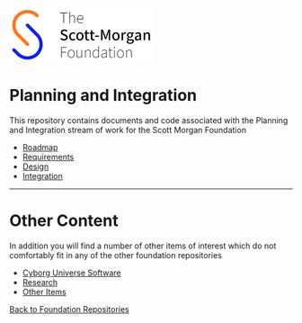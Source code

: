 ![smf-logo](images/smf-logo.png)
# Planning and Integration

This repository contains documents and code associated with the Planning and Integration stream of work for the Scott Morgan Foundation

- [Roadmap](./roadmap/readme.md)
- [Requirements](./requirements/readme.md)
- [Design](./design/readme.md)
- [Integration](./integration/readme.md)

<hr> 

# Other Content

In addition you will find a number of other items of interest which do not comfortably fit in any of the other foundation repositories

- [Cyborg Universe Software](./mixed_reality_cyborg_universe)
- [Research](./research/readme.md)
- [Other Items](./other/readme.md)

[Back to Foundation Repositories](https://github.com/Scott-Morgan-Foundation)
